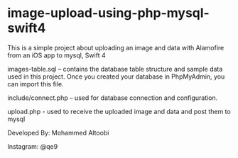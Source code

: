 # image-upload-using-php-mysql-swift4

This is a simple project about uploading an image and data with Alamofire from an iOS app to mysql, Swift 4

images-table.sql – contains the database table structure and sample data used in this project. Once you created your database in PhpMyAdmin, you can import this file.

include/connect.php – used for database connection and configuration.
 
upload.php - used to receive the uploaded image and data and post them to mysql
 
Developed By: Mohammed Altoobi 

Instagram: @qe9
